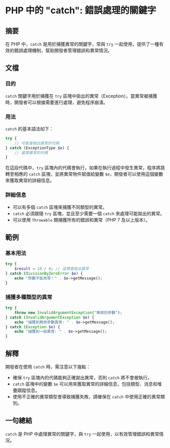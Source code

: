 <!--
Meta Description: # PHP 中的 "catch": 錯誤處理的關鍵字 ## 摘要 在 PHP 中，`catch` 是用於捕獲異常的關鍵字，常與 `try` 一起使用，提供了一種有效的錯誤處理機制，幫助開發者管理錯誤和異常情況。 ## 文檔 ### 目的 `catch` 關鍵字用於捕獲在 `try` 區塊中拋出的異常...
Meta Keywords: catch, try, php, echo, getmessage
-->

# PHP 中的 "catch": 錯誤處理的關鍵字

## 摘要
在 PHP 中，`catch` 是用於捕獲異常的關鍵字，常與 `try` 一起使用，提供了一種有效的錯誤處理機制，幫助開發者管理錯誤和異常情況。

## 文檔
### 目的
`catch` 關鍵字用於捕獲在 `try` 區塊中拋出的異常（Exception）。當異常被捕獲時，開發者可以根據需要進行處理，避免程序崩潰。

### 用法
`catch` 的基本語法如下：
```php
try {
    // 可能會拋出異常的代碼
} catch (ExceptionType $e) {
    // 處理異常的代碼
}
```
在這段代碼中，`try` 區塊內的代碼會執行，如果在執行過程中發生異常，程序將跳轉至相應的 `catch` 區塊，並將異常物件賦值給變數 `$e`，開發者可以使用這個變數來獲取異常的詳細信息。

### 詳細信息
- 可以有多個 `catch` 區塊來捕獲不同類型的異常。
- `catch` 必須跟隨 `try` 區塊，並且至少需要一個 `catch` 來處理可能拋出的異常。
- 可以使用 `Throwable` 類捕獲所有的錯誤和異常（PHP 7 及以上版本）。

## 範例
### 基本用法
```php
try {
    $result = 10 / 0; // 這裡會拋出異常
} catch (DivisionByZeroError $e) {
    echo "除數不能為零！" . $e->getMessage();
}
```

### 捕獲多種類型的異常
```php
try {
    throw new InvalidArgumentException("無效的參數");
} catch (InvalidArgumentException $e) {
    echo "捕獲到無效參數異常: " . $e->getMessage();
} catch (Exception $e) {
    echo "捕獲到一般異常: " . $e->getMessage();
}
```

## 解釋
開發者在使用 `catch` 時，需注意以下幾點：
- 確保 `try` 區塊內的代碼能夠正確拋出異常，否則 `catch` 將不會被執行。
- `catch` 區塊中的變數 `$e` 可以用來獲取異常的詳細信息，包括類型、消息和堆疊跟蹤信息。
- 使用不正確的異常類型會導致捕獲失敗，請確保在 `catch` 中使用正確的異常類別。

## 一句總結
`catch` 是 PHP 中處理異常的關鍵字，與 `try` 一起使用，以有效管理錯誤和異常情況。